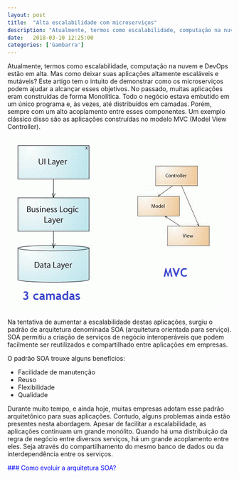 ```yaml
---
layout: post
title:  "Alta escalabilidade com microserviços"
description: "Atualmente, termos como escalabilidade, computação na nuvem e DevOps estão em alta. Mas como deixar suas aplicações altamente escaláveis e mutáveis? Este artigo tem o intuito de demonstrar como os microserviços podem ajudar a alcançar esses objetivos. No passado,..."
date:   2018-03-10 12:25:00
categories: ['Gambarra']
---
```


Atualmente, termos como escalabilidade, computação na nuvem e DevOps estão em alta. Mas como deixar suas aplicações altamente escaláveis e mutáveis? Este artigo tem o intuito de demonstrar como os microserviços podem ajudar a alcançar esses objetivos.
No passado, muitas aplicações eram construídas de forma Monolítica. Todo o negócio estava embutido em um único programa e, às vezes, até distribuídos em camadas. Porém, sempre com um alto acoplamento entre esses componentes. Um exemplo clássico disso são as aplicações construídas no modelo MVC (Model View Controller).

![](/assets/images/\microoservice/escalabilidade.gif)

Na tentativa de aumentar a escalabilidade destas aplicações, surgiu o padrão de arquitetura denominada SOA (arquitetura orientada para serviço).  SOA permitiu a criação de serviços de negócio interoperáveis que podem facilmente ser reutilizados e compartilhado entre aplicações em empresas.

O padrão SOA trouxe alguns benefícios:

* Facilidade de manutenção
* Reuso
* Flexibilidade
* Qualidade

Durante muito tempo, e ainda hoje, muitas empresas adotam esse padrão arquitetônico para suas aplicações. Contudo, alguns problemas ainda estão presentes nesta abordagem. Apesar de facilitar a escalabilidade, as aplicações continuam um grande monólito. Quando há uma distribuição da regra de negócio entre diversos serviços, há um grande acoplamento entre eles. Seja através do compartilhamento do mesmo banco de dados ou da interdependência entre os serviços.


<span style="color:blue">### Como evoluir a arquitetura SOA?</span>